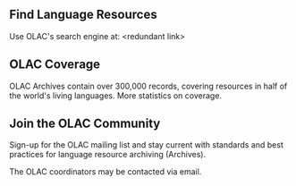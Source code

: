 <script>
    import Worldmap from '$lib/components/worldmap.svelte'
</script>

## Find Language Resources

Use OLAC's search engine at: &lt;redundant link&gt;

<Worldmap size="500"/>

## OLAC Coverage

OLAC Archives contain over 300,000 records, covering resources in half
of the world's living languages. More statistics on coverage.

## Join the OLAC Community

Sign-up for the OLAC mailing list and stay current with standards and
best practices for language resource archiving (Archives).

The OLAC coordinators may be contacted via email.

